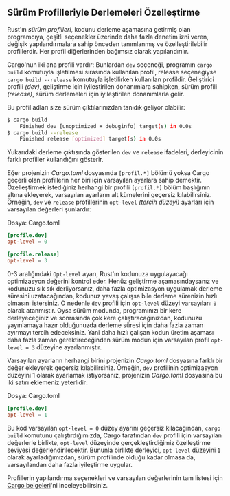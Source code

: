 ## Sürüm Profilleriyle Derlemeleri Özelleştirme

Rust'ın *sürüm profilleri*, kodunu derleme aşamasına getirmiş olan programcıya, çeşitli seçenekler üzerinde daha fazla denetim izni veren, değişik yapılandırmalara sahip önceden tanımlanmış ve özelleştirilebilir profillerdir. Her profil diğerlerinden bağımsız olarak yapılandırılır.

Cargo'nun iki ana profili vardır: Bunlardan `dev` seçeneği, programın `cargo build` komutuyla işletilmesi sırasında kullanılan profil, release seçeneğiyse `cargo build --release` komutuyla işletilirken kullanılan profildir. Geliştirici profili *(dev)*, geliştirme için iyileştirilen donanımlara sahipken, sürüm profili *(release)*, sürüm derlemeleri için iyileştirilen donanımlarla gelir.

Bu profil adları size sürüm çıktılarınızdan tanıdık geliyor olabilir:

```bash
$ cargo build
    Finished dev [unoptimized + debuginfo] target(s) in 0.0s
$ cargo build --release
    Finished release [optimized] target(s) in 0.0s
````
Yukarıdaki derleme çıktısında gösterilen `dev` ve `release` ifadeleri, derleyicinin farklı profiller kullandığını gösterir.

Eğer projenizin *Cargo.toml* dosyasında `[profil.*]` bölümü yoksa Cargo geçerli olan profillerin her biri için varsayılan ayarlara sahip demektir. Özelleştirmek istediğiniz herhangi bir profili `[profil.*]` bölüm başlığının altına ekleyerek, varsayılan ayarların alt kümelerini geçersiz kılabilirsiniz. Örneğin, `dev` ve `release` profillerinin `opt-level` *(tercih düzeyi)* ayarları için varsayılan değerleri şunlardır:

Dosya: Cargo.toml

```toml
[profile.dev]
opt-level = 0

[profile.release]
opt-level = 3
````

0-3 aralığındaki `Opt-level` ayarı, Rust'ın kodunuza uygulayacağı optimizasyon değerini kontrol eder. Henüz geliştirme aşamasındaysanız ve kodunuzu sık sık derliyorsanız, daha fazla optimizasyon uygulamak derleme süresini uzatacağından, kodunuz yavaş çalışsa bile derleme sürenizin hızlı olmasını istersiniz. O nedenle `dev` profili için `opt-level` düzeyi varsayılanı `0` olarak atanmıştır. Oysa sürüm modunda, programınızı bir kere derleyeceğiniz ve sonrasında çok kere çalıştıracağınızdan, kodunuzu yayınlamaya hazır olduğunuzda derleme süresi için daha fazla zaman ayırmayı tercih edeceksiniz. Yani daha hızlı çalışan kodun üretim aşaması daha fazla zaman gerektireceğinden sürüm modun için varsayılan profil `opt-level = 3` düzeyine ayarlanmıştır.

Varsayılan ayarların herhangi birini projenizin *Cargo.toml* dosyasına farklı bir değer ekleyerek geçersiz kılabilirsiniz. Örneğin, `dev` profilinin optimizasyon düzeyini 1 olarak ayarlamak istiyorsanız, projenizin *Cargo.toml* dosyasına bu iki satırı eklemeniz yeterlidir:

Dosya: Cargo.toml

```toml
[profile.dev]
opt-level = 1
````

Bu kod varsayılan `opt-level = 0` düzey ayarını geçersiz kılacağından, `cargo build` komutunu çalıştırdığımızda, Cargo tarafından `dev` profili için varsayılan değerlerle birlikte, `opt-level` düzeyinde gerçekleştirdiğimiz özelleştirme seviyesi değerlendirilecektir. Bununla birlikte derleyici, `opt-level` düzeyini `1` olarak ayarladığımızdan, sürüm profilinde olduğu kadar olmasa da, varsayılandan daha fazla iyileştirme uygular. 

Profillerin yapılandırma seçenekleri ve varsayılan değerlerinin tam listesi için [Cargo belgeleri](https://doc.rust-lang.org/cargo/reference/profiles.html)'ni inceleyebilirsiniz.
